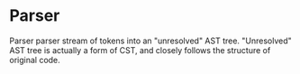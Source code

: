 # Parser

Parser parser stream of tokens into an "unresolved" AST tree.
"Unresolved" AST tree is actually a form of CST, and closely follows the structure of original code.
